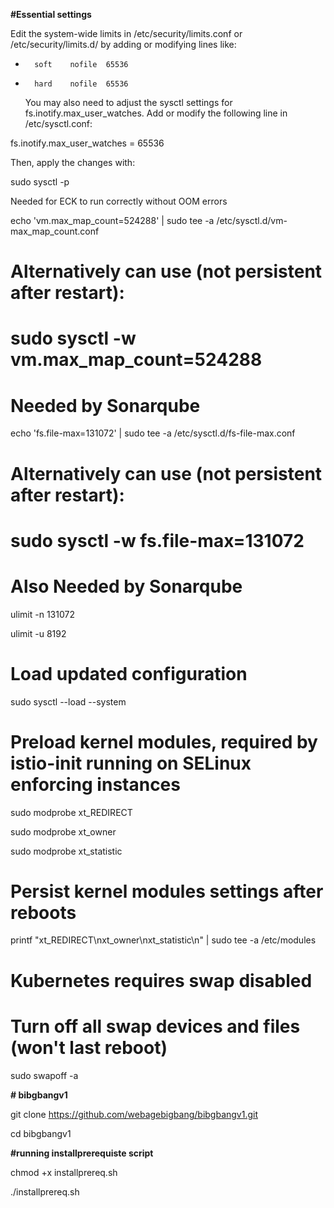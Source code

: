 **#Essential settings**

Edit the system-wide limits in /etc/security/limits.conf or /etc/security/limits.d/ by adding or modifying lines like:

*       soft    nofile  65536

*       hard    nofile  65536


  You may also need to adjust the sysctl settings for fs.inotify.max_user_watches. Add or modify the following line in /etc/sysctl.conf:

fs.inotify.max_user_watches = 65536

Then, apply the changes with:

sudo sysctl -p

Needed for ECK to run correctly without OOM errors

echo 'vm.max_map_count=524288' | sudo tee -a /etc/sysctl.d/vm-max_map_count.conf

# Alternatively can use (not persistent after restart):

# sudo sysctl -w vm.max_map_count=524288


# Needed by Sonarqube

echo 'fs.file-max=131072' | sudo tee -a /etc/sysctl.d/fs-file-max.conf
# Alternatively can use (not persistent after restart):  

# sudo sysctl -w fs.file-max=131072

# Also Needed by Sonarqube

ulimit -n 131072

ulimit -u 8192


# Load updated configuration

sudo sysctl --load --system


# Preload kernel modules, required by istio-init running on SELinux enforcing instances

sudo modprobe xt_REDIRECT

sudo modprobe xt_owner

sudo modprobe xt_statistic

# Persist kernel modules settings after reboots

printf "xt_REDIRECT\nxt_owner\nxt_statistic\n" | sudo tee -a /etc/modules

# Kubernetes requires swap disabled

# Turn off all swap devices and files (won't last reboot)

sudo swapoff -a




**# bibgbangv1**

git clone https://github.com/webagebigbang/bibgbangv1.git

cd bibgbangv1

**#running installprerequiste script**

chmod +x installprereq.sh

./installprereq.sh
